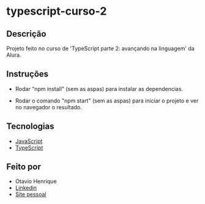 # typescript-curso-2

## Descrição

Projeto feito no curso de 'TypeScript parte 2: avançando na linguagem' da Alura.

## Instruções

- Rodar "npm install" (sem as aspas) para instalar as dependencias.

- Rodar o comando "npm start" (sem as aspas) para iniciar o projeto e ver no navegador o resultado.

## Tecnologias

- [JavaScript](https://developer.mozilla.org/pt-BR/docs/Web/JavaScript)
- [TypeScript](https://www.typescriptlang.org/)

## Feito por

- Otavio Henrique
- [Linkedin](https://www.linkedin.com/in/otavio-henrique-de-lima-e-silva-94076ba1/)
- [Site pessoal](https://otaviohls.vercel.app/)
